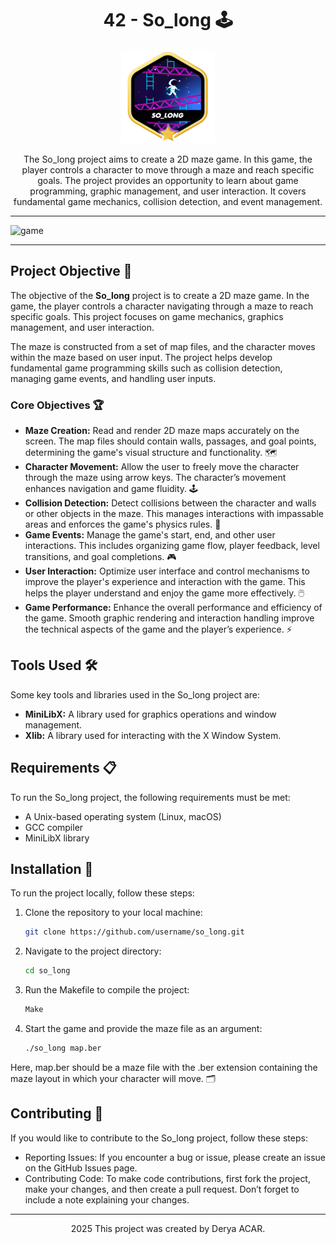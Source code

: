 <!-- Project Title -->
<h1 align="center"> 42 - So_long 🕹️</h1>

<!-- Project Logo or Image -->
<p align="center">
  <a target="blank"><img src="https://github.com/deryaxacar/42-So_long/blob/main/so_long.png" height="150" width="150" /></a>
</p>

<!-- Project Description -->
<p align="center">
The So_long project aims to create a 2D maze game. In this game, the player controls a character to move through a maze and reach specific goals. The project provides an opportunity to learn about game programming, graphic management, and user interaction. It covers fundamental game mechanics, collision detection, and event management.
</p>

---

![game](https://github.com/deryaxacar/42-So_long/blob/main/game.png)

---


## Project Objective 🎯

The objective of the **So_long** project is to create a 2D maze game. In the game, the player controls a character navigating through a maze to reach specific goals. This project focuses on game mechanics, graphics management, and user interaction.

The maze is constructed from a set of map files, and the character moves within the maze based on user input. The project helps develop fundamental game programming skills such as collision detection, managing game events, and handling user inputs.


### Core Objectives 🏆

- **Maze Creation:** Read and render 2D maze maps accurately on the screen. The map files should contain walls, passages, and goal points, determining the game's visual structure and functionality. 🗺️
- **Character Movement:** Allow the user to freely move the character through the maze using arrow keys. The character’s movement enhances navigation and game fluidity. 🕹️
- **Collision Detection:** Detect collisions between the character and walls or other objects in the maze. This manages interactions with impassable areas and enforces the game's physics rules. 🚧
- **Game Events:** Manage the game's start, end, and other user interactions. This includes organizing game flow, player feedback, level transitions, and goal completions. 🎮
- **User Interaction:** Optimize user interface and control mechanisms to improve the player's experience and interaction with the game. This helps the player understand and enjoy the game more effectively. 🖱️
- **Game Performance:** Enhance the overall performance and efficiency of the game. Smooth graphic rendering and interaction handling improve the technical aspects of the game and the player’s experience. ⚡

## Tools Used 🛠️

Some key tools and libraries used in the So_long project are:

- **MiniLibX:** A library used for graphics operations and window management.
- **Xlib:** A library used for interacting with the X Window System.

## Requirements 📋

To run the So_long project, the following requirements must be met:

- A Unix-based operating system (Linux, macOS)
- GCC compiler
- MiniLibX library

## Installation 🔧

To run the project locally, follow these steps:

1. Clone the repository to your local machine:
   ```bash
   git clone https://github.com/username/so_long.git

2. Navigate to the project directory:
   ```bash
   cd so_long
3. Run the Makefile to compile the project:
   ```bash
   Make
4. Start the game and provide the maze file as an argument:
   ```bash
   ./so_long map.ber
Here, map.ber should be a maze file with the .ber extension containing the maze layout in which your character will move. 🗂️

## Contributing 🤝
If you would like to contribute to the So_long project, follow these steps:

- Reporting Issues: If you encounter a bug or issue, please create an issue on the GitHub Issues page.
- Contributing Code: To make code contributions, first fork the project, make your changes, and then create a pull request. Don’t forget to include a note explaining your changes.

---

<p align="center">2025 This project was created by Derya ACAR.</p>

